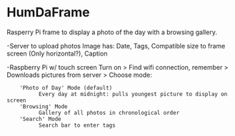 # HumDaFrame
Rasperry Pi frame to display a photo of the day with a browsing gallery.

  -Server to upload photos
    Image has: Date, Tags, Compatible size to frame screen (Only horizontal?), Caption

  -Raspberry Pi w/ touch screen
    Turn on > Find wifi connection, remember > Downloads pictures from server > Choose mode:

        'Photo of Day' Mode (default)
              Every day at midnight: pulls youngest picture to display on screen
        'Browsing' Mode
              Gallery of all photos in chronological order
        'Search' Mode
              Search bar to enter tags
